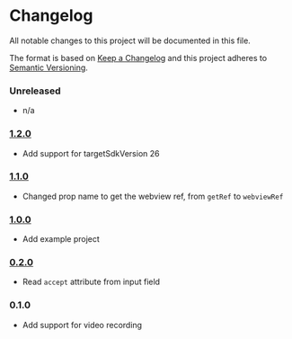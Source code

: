 # Changelog
All notable changes to this project will be documented in this file.

The format is based on [Keep a Changelog](https://keepachangelog.com/en/1.0.0/)
and this project adheres to [Semantic Versioning](https://semver.org/spec/v2.0.0.html).

### Unreleased
- n/a

### [1.2.0]
- Add support for targetSdkVersion 26

### [1.1.0]
- Changed prop name to get the webview ref, from `getRef` to `webviewRef`

### [1.0.0]
- Add example project

### [0.2.0]
- Read `accept` attribute from input field

### 0.1.0
- Add support for video recording

[Unreleased]: https://github.com/olivierlacan/keep-a-changelog/compare/v1.0.0...HEAD
[1.2.0]: https://github.com/andreipfeiffer/react-native-webview-android-file-upload/compare/1.1.0...1.2.0
[1.1.0]: https://github.com/andreipfeiffer/react-native-webview-android-file-upload/compare/1.0.0...1.1.0
[1.0.0]: https://github.com/andreipfeiffer/react-native-webview-android-file-upload/compare/0.2.0...1.0.0
[0.2.0]: https://github.com/andreipfeiffer/react-native-webview-android-file-upload/compare/0.1.0...0.2.0
